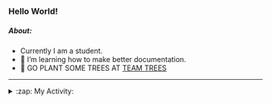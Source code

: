 ### Hello World!

##### About:
- Currently I am a student.
- 🌱 I’m learning how to make better documentation.
- 🌱 GO PLANT SOME TREES AT [TEAM TREES](https://teamtrees.org/)

---
<details>
  <summary>:zap: My Activity:</summary>
  
<!--START_SECTION:waka-->
![Code Time](http://img.shields.io/badge/Code%20Time-1%2C121%20hrs%2038%20mins-blue)

**I'm a Night 🦉** 

```text
🌞 Morning                1456 commits        ██░░░░░░░░░░░░░░░░░░░░░░░   09.42 % 
🌆 Daytime                5347 commits        █████████░░░░░░░░░░░░░░░░   34.60 % 
🌃 Evening                4407 commits        ███████░░░░░░░░░░░░░░░░░░   28.52 % 
🌙 Night                  4245 commits        ███████░░░░░░░░░░░░░░░░░░   27.47 % 
```
📅 **I'm Most Productive on Wednesday** 

```text
Monday                   2309 commits        ████░░░░░░░░░░░░░░░░░░░░░   14.94 % 
Tuesday                  1901 commits        ███░░░░░░░░░░░░░░░░░░░░░░   12.30 % 
Wednesday                3685 commits        ██████░░░░░░░░░░░░░░░░░░░   23.84 % 
Thursday                 1939 commits        ███░░░░░░░░░░░░░░░░░░░░░░   12.55 % 
Friday                   1555 commits        ███░░░░░░░░░░░░░░░░░░░░░░   10.06 % 
Saturday                 1393 commits        ██░░░░░░░░░░░░░░░░░░░░░░░   09.01 % 
Sunday                   2673 commits        ████░░░░░░░░░░░░░░░░░░░░░   17.30 % 
```


📊 **This Week I Spent My Time On** 

```text
🔥 Editors: 
VS Code                  8 hrs 41 mins       █████████████████████████   100.00 % 

🐱‍💻 Projects: 
ai                       4 hrs 29 mins       █████████████░░░░░░░░░░░░   51.65 % 
praise                   3 hrs 34 mins       ██████████░░░░░░░░░░░░░░░   41.07 % 
os-lab                   25 mins             █░░░░░░░░░░░░░░░░░░░░░░░░   04.87 % 
CSF22                    11 mins             █░░░░░░░░░░░░░░░░░░░░░░░░   02.16 % 
Unknown Project          1 min               ░░░░░░░░░░░░░░░░░░░░░░░░░   00.26 % 
```


 Last Updated on 28/04/2023 16:07:52 UTC
<!--END_SECTION:waka-->
</details>
